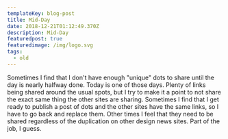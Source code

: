 ```yaml
---
templateKey: blog-post
title: Mid-Day
date: 2018-12-21T01:12:49.370Z
description: Mid-Day
featuredpost: true
featuredimage: /img/logo.svg
tags:
  - old
---
```

Sometimes I find that I don't have enough "unique" dots to share until the day is nearly halfway done. Today is one of those days. Plenty of links being shared around the usual spots, but I try to make it a point to not share the exact same thing the other sites are sharing. Sometimes I find that I get ready to publish a post of dots and the other sites have the same links, so I have to go back and replace them. Other times I feel that they need to be shared regardless of the duplication on other design news sites. Part of the job, I guess.
